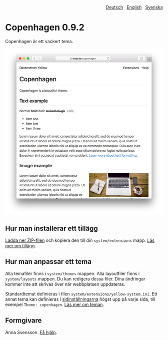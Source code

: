 <p align="right"><a href="README-de.md">Deutsch</a> &nbsp; <a href="README.md">English</a> &nbsp; <a href="README-sv.md">Svenska</a></p>

# Copenhagen 0.9.2

Copenhagen är ett vackert tema.

<p align="center"><img src="SCREENSHOT.png" alt="Screenshot"></p>

## Hur man installerar ett tillägg

[Ladda ner ZIP-filen](https://github.com/annaesvensson/yellow-copenhagen/archive/refs/heads/main.zip) och kopiera den till din `system/extensions` mapp. [Läs mer om tillägg](https://github.com/annaesvensson/yellow-update/tree/main/README-sv.md).

## Hur man anpassar ett tema

Alla temafiler finns i `system/themes` mappen. Alla layoutfiler finns i `system/layouts` mappen. Du kan redigera dessa filer. Dina ändringar kommer inte att skrivas över när webbplatsen uppdateras.

Standardtemat definieras i filen `system/extensions/yellow-system.ini`. Ett annat tema kan definieras i [sidinställningarna](https://github.com/annaesvensson/yellow-core/tree/main/README-sv.md#inställningar-page) högst upp på varje sida, till exempel `Theme: copenhagen`. [Läs mer om teman](https://datenstrom.se/sv/yellow/help/how-to-customise-a-theme).

## Formgivare

Anna Svensson. [Få hjälp](https://datenstrom.se/sv/yellow/help/).
